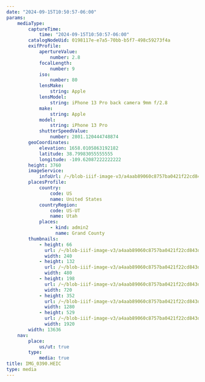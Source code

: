 ```yaml
---
date: "2024-09-15T10:50:57-06:00"
params:
    mediaType:
        captureTime:
            time: "2024-09-15T10:50:57-06:00"
        catalogNodeUid: 0198117e-e7a5-70bb-b5f7-498c59273f4a
        exifProfile:
            apertureValue:
                number: 2.8
            focalLength:
                number: 9
            iso:
                number: 80
            lensMake:
                string: Apple
            lensModel:
                string: iPhone 13 Pro back camera 9mm f/2.8
            make:
                string: Apple
            model:
                string: iPhone 13 Pro
            shutterSpeedValue:
                number: 2801.120444748874
        geoCoordinates:
            elevation: 1658.0105863192182
            latitude: 38.79983055555555
            longitude: -109.62087222222222
        height: 3760
        imageService:
            infoUrl: /~/blob-iiif-image-v3/a4aab89060c8757ba0421f22cd843dba04d949abf67e51a4330d6aefa10e4a94/info.json
        placesProfile:
            country:
                code: US
                name: United States
            countryRegion:
                code: US-UT
                name: Utah
            places:
                - kind: admin2
                  name: Grand County
        thumbnails:
            - height: 66
              url: /~/blob-iiif-image-v3/a4aab89060c8757ba0421f22cd843dba04d949abf67e51a4330d6aefa10e4a94/full/240%2C66/0/default.jpg
              width: 240
            - height: 132
              url: /~/blob-iiif-image-v3/a4aab89060c8757ba0421f22cd843dba04d949abf67e51a4330d6aefa10e4a94/full/480%2C132/0/default.jpg
              width: 480
            - height: 198
              url: /~/blob-iiif-image-v3/a4aab89060c8757ba0421f22cd843dba04d949abf67e51a4330d6aefa10e4a94/full/720%2C198/0/default.jpg
              width: 720
            - height: 352
              url: /~/blob-iiif-image-v3/a4aab89060c8757ba0421f22cd843dba04d949abf67e51a4330d6aefa10e4a94/full/1280%2C352/0/default.jpg
              width: 1280
            - height: 529
              url: /~/blob-iiif-image-v3/a4aab89060c8757ba0421f22cd843dba04d949abf67e51a4330d6aefa10e4a94/full/1920%2C529/0/default.jpg
              width: 1920
        width: 13636
    nav:
        place:
            us/ut: true
        type:
            media: true
title: IMG_0390.HEIC
type: media
---
```

